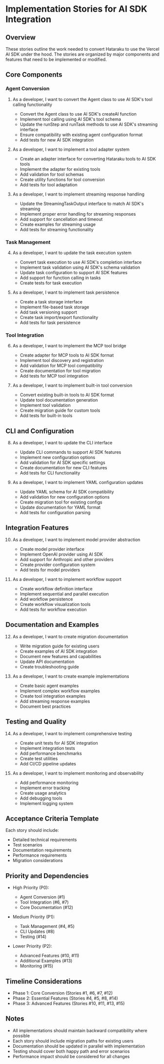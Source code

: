 # Implementation Stories for AI SDK Integration

## Overview
These stories outline the work needed to convert Hataraku to use the Vercel AI SDK under the hood. The stories are organized by major components and features that need to be implemented or modified.

## Core Components

### Agent Conversion
1. As a developer, I want to convert the Agent class to use AI SDK's tool calling functionality
   - Convert the Agent class to use AI SDK's createAI function
   - Implement tool calling using AI SDK's tool schema
   - Update the runStep and runTask methods to use AI SDK's streaming interface
   - Ensure compatibility with existing agent configuration format
   - Add tests for new AI SDK integration

2. As a developer, I want to implement a tool adapter system
   - Create an adapter interface for converting Hataraku tools to AI SDK tools
   - Implement the adapter for existing tools
   - Add validation for tool schemas
   - Create utility functions for tool conversion
   - Add tests for tool adaptation

3. As a developer, I want to implement streaming response handling
   - Update the StreamingTaskOutput interface to match AI SDK's streaming
   - Implement proper error handling for streaming responses
   - Add support for cancellation and timeout
   - Create examples for streaming usage
   - Add tests for streaming functionality

### Task Management

4. As a developer, I want to update the task execution system
   - Convert task execution to use AI SDK's completion interface
   - Implement task validation using AI SDK's schema validation
   - Update task configuration to support AI SDK features
   - Add support for function calling in tasks
   - Create tests for task execution

5. As a developer, I want to implement task persistence
   - Create a task storage interface
   - Implement file-based task storage
   - Add task versioning support
   - Create task import/export functionality
   - Add tests for task persistence

### Tool Integration

6. As a developer, I want to implement the MCP tool bridge
   - Create adapter for MCP tools to AI SDK format
   - Implement tool discovery and registration
   - Add validation for MCP tool compatibility
   - Create documentation for tool migration
   - Add tests for MCP tool integration

7. As a developer, I want to implement built-in tool conversion
   - Convert existing built-in tools to AI SDK format
   - Update tool documentation generation
   - Implement tool validation
   - Create migration guide for custom tools
   - Add tests for built-in tools

## CLI and Configuration

8. As a developer, I want to update the CLI interface
   - Update CLI commands to support AI SDK features
   - Implement new configuration options
   - Add validation for AI SDK specific settings
   - Create documentation for new CLI features
   - Add tests for CLI functionality

9. As a developer, I want to implement YAML configuration updates
   - Update YAML schema for AI SDK compatibility
   - Add validation for new configuration options
   - Create migration tool for existing configs
   - Update documentation for YAML format
   - Add tests for configuration parsing

## Integration Features

10. As a developer, I want to implement model provider abstraction
    - Create model provider interface
    - Implement OpenAI provider using AI SDK
    - Add support for Anthropic and other providers
    - Create provider configuration system
    - Add tests for model providers

11. As a developer, I want to implement workflow support
    - Create workflow definition interface
    - Implement sequential and parallel execution
    - Add workflow persistence
    - Create workflow visualization tools
    - Add tests for workflow execution

## Documentation and Examples

12. As a developer, I want to create migration documentation
    - Write migration guide for existing users
    - Create examples of AI SDK integration
    - Document new features and capabilities
    - Update API documentation
    - Create troubleshooting guide

13. As a developer, I want to create example implementations
    - Create basic agent examples
    - Implement complex workflow examples
    - Create tool integration examples
    - Add streaming response examples
    - Document best practices

## Testing and Quality

14. As a developer, I want to implement comprehensive testing
    - Create unit tests for AI SDK integration
    - Implement integration tests
    - Add performance benchmarks
    - Create test utilities
    - Add CI/CD pipeline updates

15. As a developer, I want to implement monitoring and observability
    - Add performance monitoring
    - Implement error tracking
    - Create usage analytics
    - Add debugging tools
    - Implement logging system

## Acceptance Criteria Template
Each story should include:
- Detailed technical requirements
- Test scenarios
- Documentation requirements
- Performance requirements
- Migration considerations

## Priority and Dependencies
- High Priority (P0):
  - Agent Conversion (#1)
  - Tool Integration (#6, #7)
  - Core Documentation (#12)

- Medium Priority (P1):
  - Task Management (#4, #5)
  - CLI Updates (#8)
  - Testing (#14)

- Lower Priority (P2):
  - Advanced Features (#10, #11)
  - Additional Examples (#13)
  - Monitoring (#15)

## Timeline Considerations
- Phase 1: Core Conversion (Stories #1, #6, #7, #12)
- Phase 2: Essential Features (Stories #4, #5, #8, #14)
- Phase 3: Advanced Features (Stories #10, #11, #13, #15)

## Notes
- All implementations should maintain backward compatibility where possible
- Each story should include migration paths for existing users
- Documentation should be updated in parallel with implementation
- Testing should cover both happy path and error scenarios
- Performance impact should be considered for all changes
